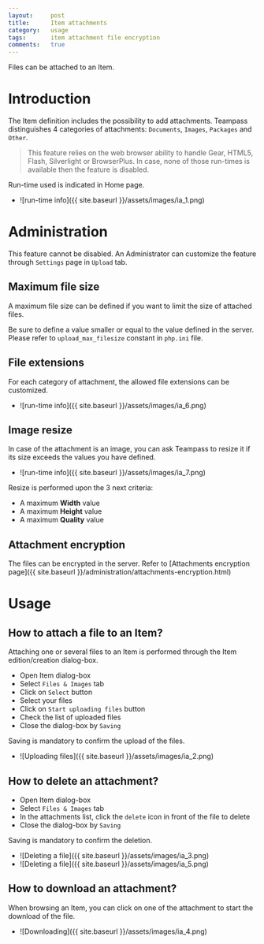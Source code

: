 ```yaml
---
layout:     post
title:      Item attachments
category:   usage
tags:       item attachment file encryption
comments:   true
---
```


<div class="message">
Files can be attached to an Item.
</div>
<span class="linkmore"></span>

# Introduction

The Item definition includes the possibility to add attachments. Teampass distinguishes 4 categories of attachments: `Documents`, `Images`, `Packages` and `Other`.

> This feature relies on the web browser ability to handle Gear, HTML5, Flash, Silverlight or BrowserPlus. In case, none of those run-times is available then the feature is disabled.

Run-time used is indicated in Home page.

* ![run-time info]({{ site.baseurl }}/assets/images/ia_1.png)

# Administration

This feature cannot be disabled. An Administrator can customize the feature through `Settings` page in `Upload` tab.

## Maximum file size

A maximum file size can be defined if you want to limit the size of attached files. 

<i class="fa fa-bullhorm"></i> Be sure to define a value smaller or equal to the value defined in the server. Please refer to `upload_max_filesize` constant in `php.ini` file.

## File extensions

For each category of attachment, the allowed file extensions can be customized.

* ![run-time info]({{ site.baseurl }}/assets/images/ia_6.png)

## Image resize

In case of the attachment is an image, you can ask Teampass to resize it if its size exceeds the values you have defined.

* ![run-time info]({{ site.baseurl }}/assets/images/ia_7.png)

Resize is performed upon the 3 next criteria:
<ul class="fa-ul">
    <li><i class="fa-li fa fa-check-square"></i>A maximum <b>Width</b> value</li>
    <li><i class="fa-li fa fa-check-square"></i>A maximum <b>Height</b> value</li>
    <li><i class="fa-li fa fa-check-square"></i>A maximum <b>Quality</b> value</li>
</ul>

## Attachment encryption

The files can be encrypted in the server. Refer to [Attachments encryption page]({{ site.baseurl }}/administration/attachments-encryption.html)

# Usage

## How to attach a file to an Item?

Attaching one or several files to an Item is performed through the Item edition/creation dialog-box.

* Open Item dialog-box
* Select `Files & Images` tab
* Click on `Select` button
* Select your files
* Click on `Start uploading files` button
* Check the list of uploaded files
* Close the dialog-box by `Saving`

<i class="fa fa-bullhorm"></i> Saving is mandatory to confirm the upload of the files.

* ![Uploading files]({{ site.baseurl }}/assets/images/ia_2.png)

## How to delete an attachment?

* Open Item dialog-box
* Select `Files & Images` tab
* In the attachments list, click the `delete` icon in front of the file to delete
* Close the dialog-box by `Saving`

<i class="fa fa-bullhorm"></i> Saving is mandatory to confirm the deletion.

* ![Deleting a file]({{ site.baseurl }}/assets/images/ia_3.png)
* ![Deleting a file]({{ site.baseurl }}/assets/images/ia_5.png)

## How to download an attachment?

When browsing an Item, you can click on one of the attachment to start the download of the file.

* ![Downloading]({{ site.baseurl }}/assets/images/ia_4.png)